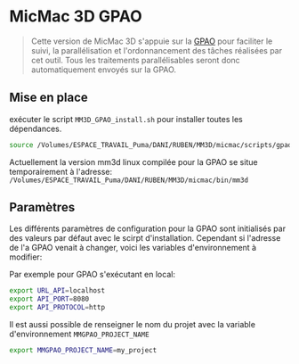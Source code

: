 #  MicMac 3D GPAO

> Cette version de MicMac 3D s'appuie sur la [GPAO](https://github.com/ign-gpao) pour faciliter le suivi, la parallélisation et l'ordonnancement des tâches réalisées par cet outil. Tous les traitements parallélisables seront donc automatiquement envoyés sur la GPAO.


## Mise en place

exécuter le script `MM3D_GPAO_install.sh` pour installer toutes les dépendances.

```bash
source /Volumes/ESPACE_TRAVAIL_Puma/DANI/RUBEN/MM3D/micmac/scripts/gpao/add_makeGPAO_cmd.sh
```

Actuellement la version mm3d linux compilée pour la GPAO se situe temporairement à l'adresse:
`/Volumes/ESPACE_TRAVAIL_Puma/DANI/RUBEN/MM3D/micmac/bin/mm3d`

## Paramètres

Les différents paramètres de configuration pour la GPAO sont initialisés par des valeurs par défaut avec le scirpt d'installation. Cependant si l'adresse de l'a GPAO venait à changer, voici les variables d'environnement à modifier:

Par exemple pour GPAO s'exécutant en local:
```bash
export URL_API=localhost
export API_PORT=8080
export API_PROTOCOL=http
```

Il est aussi possible de renseigner le nom du projet avec la variable d'environnement `MMGPAO_PROJECT_NAME`
```bash
export MMGPAO_PROJECT_NAME=my_project
```
